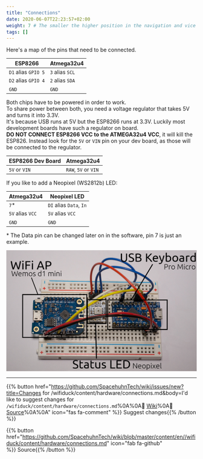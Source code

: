 ```yaml
---
title: "Connections"
date: 2020-06-07T22:23:57+02:00
weight: 7 # The smaller the higher position in the navigation and vice versa
tags: []
---
```


Here's a map of the pins that need to be connected.  

| ESP8266 | Atmega32u4 |
| ------- | ---------- |
| `D1` alias `GPIO 5` | `3` alias `SCL` |
| `D2` alias `GPIO 4` | `2` alias `SDA` |
| `GND` | `GND` |

Both chips have to be powered in order to work.  
To share power between both, you need a voltage regulator that takes 5V and turns it into 3.3V.  
It's because USB runs at 5V but the ESP8266 runs at 3.3V. Luckily most development boards have such a regulator on board.  
**DO NOT CONNECT ESP8266 VCC to the ATMEGA32u4 VCC**, it will kill the ESP826. Instead look for the `5V` or `VIN` pin on your dev board, as those will be connected to the regulator.  

| ESP8266 Dev Board |      Atmega32u4      |
| ----------------- | -------------------- |
| `5V` or `VIN`     | `RAW`, `5V` or `VIN` |

If you like to add a Neopixel (WS2812b) LED:  

| Atmega32u4 | Neopixel LED |
| ---------- | ------------ |
| `7`* | `DI` alias `Data`, `In` |
| `5V` alias `VCC` | `5V` alias `VCC` |
| `GND` | `GND` |

\* The Data pin can be changed later on in the software, pin 7 is just an example.  

![Example of a DIY build using a Wemos d1 mini, a Pro Micro and a Neopixel LED](/media/wifi_duck/diy_example.jpg?height=400px)

---

{{% button href="https://github.com/SpacehuhnTech/wiki/issues/new?title=Changes for /wifiduck/content/hardware/connections.md&body=I'd like to suggest changes for `/wifiduck/content/hardware/connections.md`%0A%0A:link: [Wiki](https://spacehuhn.wiki//wifiduck/content/hardware/connections)%0A:link: [Source](https://github.com/SpacehuhnTech/wiki/blob/master/content/en//wifiduck/content/hardware/connections.md)%0A%0A<!-- Describe your desired changes -->" icon="fas fa-comment" %}}&nbsp;Suggest changes{{% /button %}}

{{% button href="https://github.com/SpacehuhnTech/wiki/blob/master/content/en//wifiduck/content/hardware/connections.md" icon="fab fa-github" %}}&nbsp;Source{{% /button %}}